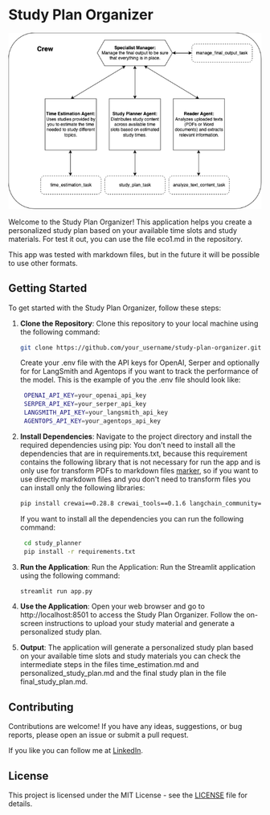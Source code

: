 # Study Plan Organizer

![Study Planner](study_planner.png)

Welcome to the Study Plan Organizer! This application helps you create a personalized study plan based on your available time slots and study materials.
For test it out, you can use the file eco1.md in the repository. 

This app was tested with markdown files, but in the future it will be possible to use other formats.

## Getting Started

To get started with the Study Plan Organizer, follow these steps:

1. **Clone the Repository**: Clone this repository to your local machine using the following command:
   ```bash
   git clone https://github.com/your_username/study-plan-organizer.git 
   ```
   Create your .env file with the API keys for OpenAI, Serper and optionally for for LangSmith and Agentops if you want to track the performance of the model. This is the example of you the .env file should look like:
   ```bash
    OPENAI_API_KEY=your_openai_api_key
    SERPER_API_KEY=your_serper_api_key
    LANGSMITH_API_KEY=your_langsmith_api_key
    AGENTOPS_API_KEY=your_agentops_api_key
    ```

2. **Install Dependencies**: Navigate to the project directory and install the required dependencies using pip:
    You don't need to install all the dependencies that are in requirements.txt, because this requirement contains the following library that
    is not necessary for run the app and is only use for transform PDFs to markdown files [marker](https://github.com/VikParuchuri/marker), so if you want to use directly markdown files and you don't need to transform files you can install only the following libraries:
    ```bash
    pip install crewai==0.28.8 crewai_tools==0.1.6 langchain_community==0.0.29
    ```
    If you want to install all the dependencies you can run the following command:
   ```bash 
    cd study_planner
    pip install -r requirements.txt
    ```

3. **Run the Application**: Run the Application: Run the Streamlit application using the following command:
    ```bash 
    streamlit run app.py
    ```

4. **Use the Application**: Open your web browser and go to http://localhost:8501 to access the Study Plan Organizer. Follow the on-screen instructions to upload your study material and generate a personalized study plan.

5. **Output**: The application will generate a personalized study plan based on your available time slots and study materials you can check the intermediate steps in the files time_estimation.md and personalized_study_plan.md and the final study plan in the file final_study_plan.md.

## Contributing

Contributions are welcome! If you have any ideas, suggestions, or bug reports, please open an issue or submit a pull request.

If you like you can follow me at [LinkedIn](https://www.linkedin.com/in/tcanavesi/).

## License

This project is licensed under the MIT License - see the [LICENSE](LICENSE) file for details.